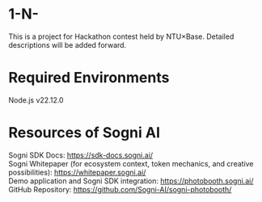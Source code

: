 # 1-N-
This is a project for Hackathon contest held by NTU×Base. Detailed descriptions will be added forward.

# Required Environments
Node.js v22.12.0

# Resources of Sogni AI
Sogni SDK Docs: https://sdk-docs.sogni.ai/  
Sogni Whitepaper (for ecosystem context, token mechanics, and creative  
possibilities): https://whitepaper.sogni.ai/  
Demo application and Sogni SDK integration: https://photobooth.sogni.ai/  
GitHub Repository: https://github.com/Sogni-AI/sogni-photobooth/  

